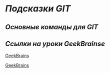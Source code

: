 # __*Подсказки GIT*__

## *Основные команды для GIT*

## *Ссылки на уроки GeekBrainse*

[GeekBrains]("https://gb.ru/lessons/408951" "Посмотреть лекцию 1")

[GeekBrains]("https://gb.ru/lessons/408952" "Посмотреть Семинар 1")